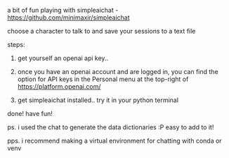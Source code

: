 a bit of fun playing with simpleaichat - https://github.com/minimaxir/simpleaichat

choose a character to talk to and save your sessions to a text file

steps:

1. get yourself an openai api key..

2. once you have an openai account and are logged in, you can find the option for API keys in the Personal menu at the top-right of https://platform.openai.com/

3. get simpleaichat installed.. try it in your python terminal

done! have fun!

ps. i used the chat to generate the data dictionaries :P easy to add to it!

pps. i recommend making a virtual environment for chatting with conda or venv